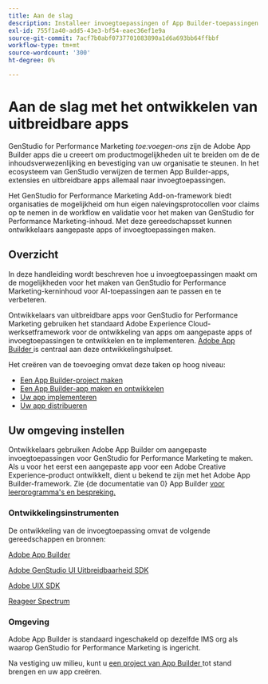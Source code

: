 ```yaml
---
title: Aan de slag
description: Installeer invoegtoepassingen of App Builder-toepassingen die GenStudio for Performance Marketing uitbreiden.
exl-id: 755f1a40-add5-43e3-bf54-eaec36ef1e9a
source-git-commit: 7acf7b0abf0737701083890a1d6a693bb64ffbbf
workflow-type: tm+mt
source-wordcount: '300'
ht-degree: 0%

---
```


# Aan de slag met het ontwikkelen van uitbreidbare apps

GenStudio for Performance Marketing _toe:voegen-ons_ zijn de Adobe App Builder apps die u creeert om productmogelijkheden uit te breiden om de de inhoudsverwezenlijking en bevestiging van uw organisatie te steunen. In het ecosysteem van GenStudio verwijzen de termen App Builder-apps, extensies en uitbreidbare apps allemaal naar invoegtoepassingen.

Het GenStudio for Performance Marketing Add-on-framework biedt organisaties de mogelijkheid om hun eigen nalevingsprotocollen voor claims op te nemen in de workflow en validatie voor het maken van GenStudio for Performance Marketing-inhoud. Met deze gereedschapsset kunnen ontwikkelaars aangepaste apps of invoegtoepassingen maken.

## Overzicht

In deze handleiding wordt beschreven hoe u invoegtoepassingen maakt om de mogelijkheden voor het maken van GenStudio for Performance Marketing-kerninhoud voor AI-toepassingen aan te passen en te verbeteren.

Ontwikkelaars van uitbreidbare apps voor GenStudio for Performance Marketing gebruiken het standaard Adobe Experience Cloud-werksetframework voor de ontwikkeling van apps om aangepaste apps of invoegtoepassingen te ontwikkelen en te implementeren. [ Adobe App Builder ](https://developer.adobe.com/app-builder/) is centraal aan deze ontwikkelingshulpset.

Het creëren van de toevoeging omvat deze taken op hoog niveau:

* [Een App Builder-project maken](create-project.md)
* [Een App Builder-app maken en ontwikkelen](create-app.md)
* [Uw app implementeren](deploy-app.md)
* [Uw app distribueren](distribute-app.md)

## Uw omgeving instellen

Ontwikkelaars gebruiken Adobe App Builder om aangepaste invoegtoepassingen voor GenStudio for Performance Marketing te maken. Als u voor het eerst een aangepaste app voor een Adobe Creative Experience-product ontwikkelt, dient u bekend te zijn met het Adobe App Builder-framework. Zie {de documentatie van 0} App Builder [ voor leerprogramma&#39;s en bespreking.](https://developer.adobe.com/app-builder/docs/overview/)

### Ontwikkelingsinstrumenten

De ontwikkeling van de invoegtoepassing omvat de volgende gereedschappen en bronnen:

[ Adobe App Builder ](https://developer.adobe.com/app-builder/)

[ Adobe GenStudio UI Uitbreidbaarheid SDK ](https://github.com/adobe/genstudio-uix-sdk)

[ Adobe UIX SDK ](https://github.com/adobe/uix-sdk)

[ Reageer Spectrum ](https://react-spectrum.adobe.com/react-spectrum/getting-started.html)

### Omgeving

Adobe App Builder is standaard ingeschakeld op dezelfde IMS org als waarop GenStudio for Performance Marketing is ingericht.

Na vestiging uw milieu, kunt u [ een project van App Builder ](create-project.md) tot stand brengen en uw app creëren.
